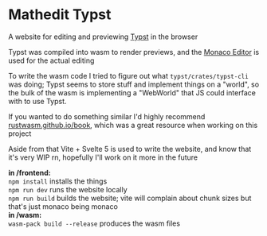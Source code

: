 # Mathedit Typst

A website for editing and previewing [Typst](https://github.com/typst/typst) in the browser

Typst was compiled into wasm to render previews, and the [Monaco Editor](https://github.com/microsoft/monaco-editor) is used for the actual editing

To write the wasm code I tried to figure out what `typst/crates/typst-cli` was doing; Typst seems to store stuff and implement things on a "world", so the bulk of the wasm is implementing a "WebWorld" that JS could interface with to use Typst.

If you wanted to do something similar I'd highly recommend [rustwasm.github.io/book](https://rustwasm.github.io/book), which was a great resource when working on this project

Aside from that Vite + Svelte 5 is used to write the website, and know that it's very WIP rn, hopefully I'll work on it more in the future

**in /frontend:**  
`npm install` installs the things  
`npm run dev` runs the website locally  
`npm run build` builds the website; vite will complain about chunk sizes but that's just monaco being monaco  
**in /wasm:**  
`wasm-pack build --release` produces the wasm files  